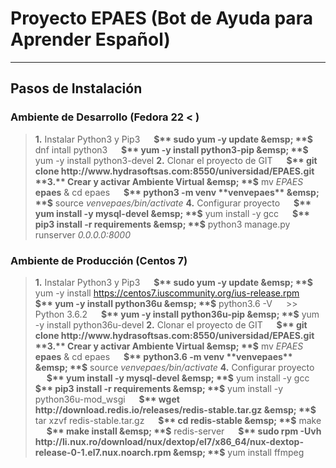 Proyecto EPAES (Bot de Ayuda para Aprender Español)
================

----

Pasos de Instalación
-------------
### Ambiente de Desarrollo (Fedora 22 < )
> **1.** Instalar Python3 y Pip3
> &emsp;  **$** sudo yum -y update
> &emsp;  **$** dnf intall python3
> &emsp;  **$** yum -y install python3-pip
> &emsp;  **$** yum -y install python3-devel
> **2.** Clonar el proyecto de GIT
> &emsp;  **$** git clone http://www.hydrasoftsas.com:8550/universidad/EPAES.git
> **3.** Crear y activar Ambiente Virtual
> &emsp;  **$** mv *EPAES* **epaes** & cd epaes
> &emsp;  **$** python3 -m venv **venvepaes**
> &emsp;  **$** source *venvepaes/bin/activate*
> **4.** Configurar proyecto
> &emsp;  **$** yum install -y mysql-devel
> &emsp;  **$** yum install -y gcc
> &emsp;  **$** pip3 install -r requirements
> &emsp;  **$** python3 manage.py runserver *0.0.0.0:8000*

### Ambiente de Producción (Centos 7)
> **1.** Instalar Python3 y Pip3
> &emsp;  **$** sudo yum -y update
> &emsp;  **$** yum -y install https://centos7.iuscommunity.org/ius-release.rpm
> &emsp;  **$** yum -y install python36u
> &emsp;  **$** python3.6 -V
> &emsp;  >> Python 3.6.2
> &emsp;  **$** yum -y install python36u-pip
> &emsp;  **$** yum -y install python36u-devel
> **2.** Clonar el proyecto de GIT
> &emsp;  **$** git clone http://www.hydrasoftsas.com:8550/universidad/EPAES.git
> **3.** Crear y activar Ambiente Virtual
> &emsp;  **$** mv *EPAES* **epaes** & cd epaes
> &emsp;  **$** python3.6 -m venv **venvepaes**
> &emsp;  **$** source *venvepaes/bin/activate*
> **4.** Configurar proyecto
> &emsp;  **$** yum install -y mysql-devel
> &emsp;  **$** yum install -y gcc
> &emsp;  **$** pip3 install -r requirements
> &emsp;  **$** yum install -y python36u-mod_wsgi
> &emsp;  **$** wget http://download.redis.io/releases/redis-stable.tar.gz
> &emsp;  **$** tar xzvf redis-stable.tar.gz
> &emsp;  **$** cd redis-stable
> &emsp;  **$** make
> &emsp;  **$** make install
> &emsp;  **$** redis-server
> &emsp;  **$** sudo rpm -Uvh http://li.nux.ro/download/nux/dextop/el7/x86_64/nux-dextop-release-0-1.el7.nux.noarch.rpm
> &emsp;  **$** yum install ffmpeg 
 

